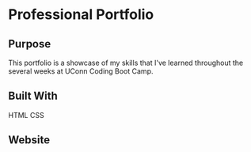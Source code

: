 # Professional Portfolio

## Purpose

This portfolio is a showcase of my skills that I've learned throughout the several weeks at UConn Coding Boot Camp.

## Built With
HTML
CSS

## Website